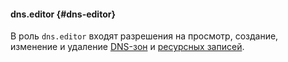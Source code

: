 #### dns.editor {#dns-editor}

В роль `dns.editor` входят разрешения на просмотр, создание, изменение и удаление [DNS-зон](../../../dns/concepts/dns-zone.md) и [ресурсных записей](../../../dns/concepts/resource-record.md).
